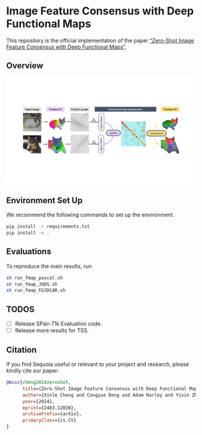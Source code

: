 # Image Feature Consensus with Deep Functional Maps
This repository is the official implementation of the paper [“Zero-Shot Image Feature Consensus with Deep Functional Maps”](https://arxiv.org/abs/2403.12038).


## Overview
![image](teaser.jpg)


## Environment Set Up
We recommend the following commands to set up the environment.

```bash
pip install -r requirements.txt
pip install -e .
```

## Evaluations
To reproduce the main results, run
```bash
sh run_fmap_pascal.sh
sh run_fmap_JODS.sh
sh run_fmap_FG3DCAR.sh
```

## TODOS
- [ ] Release SPair-71k Evaluation code.
- [ ] Release more results for TSS.

## Citation

If you find Sequoia useful or relevant to your project and research, please kindly cite our paper:

```bibtex
@misc{cheng2024zeroshot,
      title={Zero-Shot Image Feature Consensus with Deep Functional Maps}, 
      author={Xinle Cheng and Congyue Deng and Adam Harley and Yixin Zhu and Leonidas Guibas},
      year={2024},
      eprint={2403.12038},
      archivePrefix={arXiv},
      primaryClass={cs.CV}
}
```